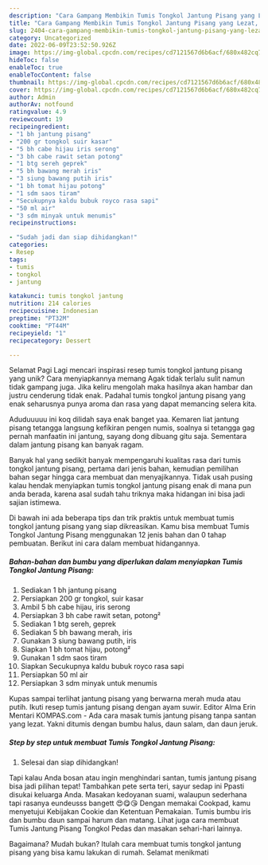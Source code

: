 ```yaml
---
description: "Cara Gampang Membikin Tumis Tongkol Jantung Pisang yang Lezat, Lezat"
title: "Cara Gampang Membikin Tumis Tongkol Jantung Pisang yang Lezat, Lezat"
slug: 2404-cara-gampang-membikin-tumis-tongkol-jantung-pisang-yang-lezat-lezat
category: Uncategorized
date: 2022-06-09T23:52:50.926Z
image: https://img-global.cpcdn.com/recipes/cd7121567d6b6acf/680x482cq70/tumis-tongkol-jantung-pisang-foto-resep-utama.jpg
hideToc: false
enableToc: true
enableTocContent: false
thumbnail: https://img-global.cpcdn.com/recipes/cd7121567d6b6acf/680x482cq70/tumis-tongkol-jantung-pisang-foto-resep-utama.jpg
cover: https://img-global.cpcdn.com/recipes/cd7121567d6b6acf/680x482cq70/tumis-tongkol-jantung-pisang-foto-resep-utama.jpg
author: Admin
authorAv: notfound
ratingvalue: 4.9
reviewcount: 19
recipeingredient:
- "1 bh jantung pisang"
- "200 gr tongkol suir kasar"
- "5 bh cabe hijau iris serong"
- "3 bh cabe rawit setan potong"
- "1 btg sereh geprek"
- "5 bh bawang merah iris"
- "3 siung bawang putih iris"
- "1 bh tomat hijau potong"
- "1 sdm saos tiram"
- "Secukupnya kaldu bubuk royco rasa sapi"
- "50 ml air"
- "3 sdm minyak untuk menumis"
recipeinstructions:

- "Sudah jadi dan siap dihidangkan!"
categories:
- Resep
tags:
- tumis
- tongkol
- jantung

katakunci: tumis tongkol jantung 
nutrition: 214 calories
recipecuisine: Indonesian
preptime: "PT32M"
cooktime: "PT44M"
recipeyield: "1"
recipecategory: Dessert

---
```



Selamat Pagi Lagi mencari inspirasi resep tumis tongkol jantung pisang yang unik? Cara menyiapkannya memang Agak tidak terlalu sulit namun tidak gampang juga. Jika keliru mengolah maka hasilnya akan hambar dan justru cenderung tidak enak. Padahal tumis tongkol jantung pisang yang enak seharusnya punya aroma dan rasa yang dapat memancing selera kita.


Aduduuuuu ini koq dilidah saya enak banget yaa. Kemaren liat jantung pisang tetangga langsung kefikiran pengen numis, soalnya si tetangga gag pernah manfaatin ini jantung, sayang dong dibuang gitu saja. Sementara dalam jantung pisang kan banyak ragam.

Banyak hal yang sedikit banyak mempengaruhi kualitas rasa dari tumis tongkol jantung pisang, pertama dari jenis bahan, kemudian pemilihan bahan segar hingga cara membuat dan menyajikannya. Tidak usah pusing kalau hendak menyiapkan tumis tongkol jantung pisang enak di mana pun anda berada, karena asal sudah tahu triknya maka hidangan ini bisa jadi sajian istimewa.


Di bawah ini ada beberapa tips dan trik praktis untuk membuat tumis tongkol jantung pisang yang siap dikreasikan. Kamu bisa membuat Tumis Tongkol Jantung Pisang menggunakan 12 jenis bahan dan 0 tahap pembuatan. Berikut ini cara dalam membuat hidangannya.

<!--inarticleads1-->

##### Bahan-bahan dan bumbu yang diperlukan dalam menyiapkan Tumis Tongkol Jantung Pisang:

1. Sediakan 1 bh jantung pisang
1. Persiapkan 200 gr tongkol, suir kasar
1. Ambil 5 bh cabe hijau, iris serong
1. Persiapkan 3 bh cabe rawit setan, potong²
1. Sediakan 1 btg sereh, geprek
1. Sediakan 5 bh bawang merah, iris
1. Gunakan 3 siung bawang putih, iris
1. Siapkan 1 bh tomat hijau, potong²
1. Gunakan 1 sdm saos tiram
1. Siapkan Secukupnya kaldu bubuk royco rasa sapi
1. Persiapkan 50 ml air
1. Persiapkan 3 sdm minyak untuk menumis


Kupas sampai terlihat jantung pisang yang berwarna merah muda atau putih. Ikuti resep tumis jantung pisang dengan ayam suwir. Editor Alma Erin Mentari KOMPAS.com - Ada cara masak tumis jantung pisang tanpa santan yang lezat. Yakni ditumis dengan bumbu halus, daun salam, dan daun jeruk. 

<!--inarticleads2-->

##### Step by step untuk membuat Tumis Tongkol Jantung Pisang:


1. Selesai dan siap dihidangkan!

Tapi kalau Anda bosan atau ingin menghindari santan, tumis jantung pisang bisa jadi pilihan tepat! Tambahkan pete serta teri, sayur sedap ini Ppasti disukai keluarga Anda. Masakan kedoyanan suami, walaupun sederhana tapi rasanya eundeusss bangett 😍😋😘 Dengan memakai Cookpad, kamu menyetujui Kebijakan Cookie dan Ketentuan Pemakaian. Tumis bumbu iris dan bumbu daun sampai harum dan matang. Lihat juga cara membuat Tumis Jantung Pisang Tongkol Pedas dan masakan sehari-hari lainnya. 

Bagaimana? Mudah bukan? Itulah cara membuat tumis tongkol jantung pisang yang bisa kamu lakukan di rumah. Selamat menikmati

